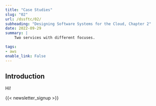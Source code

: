 ```yaml
---
title: "Case Studies"
slug: "02"
url: /dssftc/02/
subheading: "Designing Software Systems for the Cloud, Chapter 2"
date: 2022-09-29
summary: |
    Two services with different focuses.

tags:
- aws
enable_link: False
---
```


## Introduction

Hi!

{{< newsletter_signup >}}